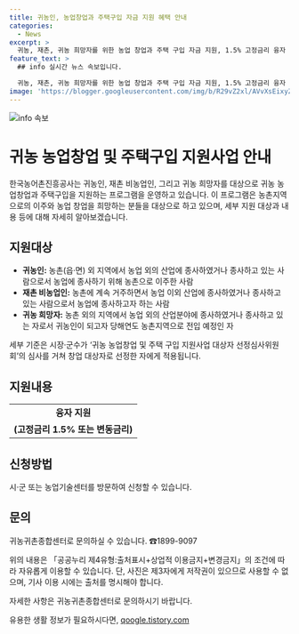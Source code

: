 ```yaml
---
title: 귀농인, 농업창업과 주택구입 자금 지원 혜택 안내
categories:
  - News
excerpt: >
  귀농, 재촌, 귀농 희망자를 위한 농업 창업과 주택 구입 자금 지원, 1.5% 고정금리 융자 제공. 시·군 농기관 방문신청 및 귀농귀촌종합센터(☎18999097) 문의.
feature_text: >
  ## info 실시간 뉴스 속보입니다.

  귀농, 재촌, 귀농 희망자를 위한 농업 창업과 주택 구입 자금 지원, 1.5% 고정금리 융자 제공. 시·군 농기관 방문신청 및 귀농귀촌종합센터(☎18999097) 문의.
image: 'https://blogger.googleusercontent.com/img/b/R29vZ2xl/AVvXsEixyZcFfHzMRdzZMjFBmAUKJYCLCGyLL1o632UiGVXcaFdKo_bkvkuCioo0uUKlGfBVcT3P84aROyZIXSBEx3Aw5nCQ3pTgDom1WDC4m8eifvWiAmWEEVb4x6G_l8C0QH225ldMjyaFvpxGEBGNO37VmDTDMHGhJPq73UglMfDca1-0aw/s1600/blogspot.png'
---
```


<p><img src="https://blogger.googleusercontent.com/img/b/R29vZ2xl/AVvXsEixyZcFfHzMRdzZMjFBmAUKJYCLCGyLL1o632UiGVXcaFdKo_bkvkuCioo0uUKlGfBVcT3P84aROyZIXSBEx3Aw5nCQ3pTgDom1WDC4m8eifvWiAmWEEVb4x6G_l8C0QH225ldMjyaFvpxGEBGNO37VmDTDMHGhJPq73UglMfDca1-0aw/s1600/blogspot.png" alt="info 속보" /></p>

<h1>귀농 농업창업 및 주택구입 지원사업 안내</h1>

<p data-ke-size="size16">한국농어촌진흥공사는 귀농인, 재촌 비농업인, 그리고 귀농 희망자를 대상으로 귀농 농업창업과 주택구입을 지원하는 프로그램을 운영하고 있습니다. 이 프로그램은 농촌지역으로의 이주와 농업 창업을 희망하는 분들을 대상으로 하고 있으며, 세부 지원 대상과 내용 등에 대해 자세히 알아보겠습니다.</p>

<h2 data-ke-size="size26">지원대상</h2>

<ul>
    <li><b>귀농인:</b> 농촌(읍·면) 외 지역에서 농업 외의 산업에 종사하였거나 종사하고 있는 사람으로서 농업에 종사하기 위해 농촌으로 이주한 사람</li>
    <li><b>재촌 비농업인:</b> 농촌에 계속 거주하면서 농업 이외 산업에 종사하였거나 종사하고 있는 사람으로서 농업에 종사하고자 하는 사람</li>
    <li><b>귀농 희망자:</b> 농촌 외의 지역에서 농업 외의 산업분야에 종사하였거나 종사하고 있는 자로서 귀농인이 되고자 당해연도 농촌지역으로 전입 예정인 자</li>
</ul>

<p data-ke-size="size16">세부 기준은 시장·군수가 ‘귀농 농업창업 및 주택 구입 지원사업 대상자 선정심사위원회’의 심사를 거쳐 창업 대상자로 선정한 자에게 적용됩니다.</p>

<h2 data-ke-size="size26">지원내용</h2>

<table>
    <tr>
        <td style="text-align: center; height: 17px;"><b>융자 지원</b></td>
    </tr>
    <tr>
        <td style="text-align: center; height: 17px;"><b>(고정금리 1.5% 또는 변동금리)</b></td>
    </tr>
</table>

<h2 data-ke-size="size26">신청방법</h2>

<p data-ke-size="size16">시·군 또는 농업기술센터를 방문하여 신청할 수 있습니다.</p>

<h2 data-ke-size="size26">문의</h2>

<p data-ke-size="size16">귀농귀촌종합센터로 문의하실 수 있습니다. ☎1899-9097</p>

<p data-ke-size="size16">위의 내용은 「공공누리 제4유형:출처표시+상업적 이용금지+변경금지」의 조건에 따라 자유롭게 이용할 수 있습니다. 단, 사진은 제3자에게 저작권이 있으므로 사용할 수 없으며, 기사 이용 시에는 출처를 명시해야 합니다.</p>

<p data-ke-size="size16">자세한 사항은 귀농귀촌종합센터로 문의하시기 바랍니다.</p>
유용한 생활 정보가 필요하시다면, <a href="https://qoogle.tistory.com" rel="dofollow">qoogle.tistory.com</a>


